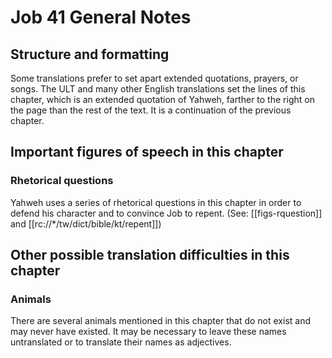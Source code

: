 # Job 41 General Notes
## Structure and formatting

Some translations prefer to set apart extended quotations, prayers, or songs. The ULT and many other English translations set the lines of this chapter, which is an extended quotation of Yahweh, farther to the right on the page than the rest of the text. It is a continuation of the previous chapter.

## Important figures of speech in this chapter

### Rhetorical questions
Yahweh uses a series of rhetorical questions in this chapter in order to defend his character and to convince Job to repent. (See: [[figs-rquestion]] and [[rc://*/tw/dict/bible/kt/repent]])

## Other possible translation difficulties in this chapter

### Animals

There are several animals mentioned in this chapter that do not exist and may never have existed. It may be necessary to leave these names untranslated or to translate their names as adjectives.